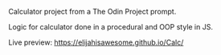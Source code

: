 Calculator project from a The Odin Project prompt.

Logic for calculator done in a procedural and OOP style in JS.

Live preview: https://elijahisawesome.github.io/Calc/
